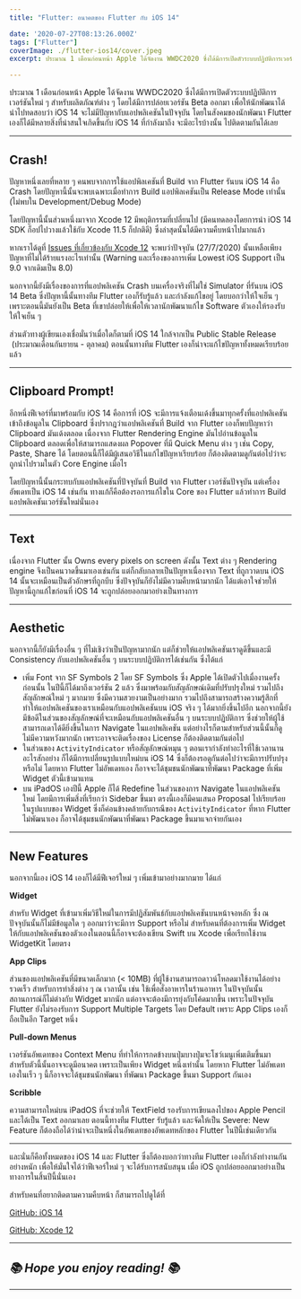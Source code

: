 ```yaml
---
title: "Flutter: อนาคตของ Flutter กับ iOS 14"

date: '2020-07-27T08:13:26.000Z'
tags: ["Flutter"]
coverImage: ./flutter-ios14/cover.jpeg
excerpt: ประมาณ 1 เดือนก่อนหน้า Apple ได้จัดงาน WWDC2020 ซึ่งได้มีการเปิดตัวระบบปฏิบัติการเวอร์ชันใหม่ ๆ สำหรับผลิตภัณฑ์ต่าง ๆ โดยได้มีการปล่อยเวอร์ชัน Beta ออกมา เพื่อให้นักพัฒนาได้นำไปทดสอบว่า iOS 14 จะไม่มีปัญหากับแอปพลิเคชันในปัจจุบัน โดยในสังคมของนักพัฒนา Flutter เองก็ได้มีหลายสิ่งที่น่าสนใจเกิดขึ้นกับ iOS 14 ที่กำลังมาถึง จะมีอะไรบ้างนั้น ไปติดตามกันได้เลย

---
```


ประมาณ 1 เดือนก่อนหน้า Apple ได้จัดงาน WWDC2020 ซึ่งได้มีการเปิดตัวระบบปฏิบัติการเวอร์ชันใหม่ ๆ สำหรับผลิตภัณฑ์ต่าง ๆ โดยได้มีการปล่อยเวอร์ชัน Beta ออกมา เพื่อให้นักพัฒนาได้นำไปทดสอบว่า iOS 14 จะไม่มีปัญหากับแอปพลิเคชันในปัจจุบัน โดยในสังคมของนักพัฒนา Flutter เองก็ได้มีหลายสิ่งที่น่าสนใจเกิดขึ้นกับ iOS 14 ที่กำลังมาถึง จะมีอะไรบ้างนั้น ไปติดตามกันได้เลย

---

## Crash!

ปัญหาหนึ่งเลยที่หลาย ๆ คนพบจากการใช้แอปพิลเคชันที่ Build จาก Flutter รันบน iOS 14 คือ Crash โดยปัญหานี้นั้นจะพบเฉพาะเมื่อทำการ Build แอปพิลเคชันเป็น Release Mode เท่านั้น (ไม่พบใน Development/Debug Mode) 

โดยปัญหานี้นั้นส่วนหนึ่งมาจาก Xcode 12 มีพฤติกรรมที่เปลี่ยนไป (มีคนทดลองโดยการนำ iOS 14 SDK ก็อปไปวางแล้วใช้กับ Xcode 11.5 ก็ปกติดี) ซึ่งล่าสุดนั้นได้มีความคืบหน้าไปมากแล้ว

หากเราได้ดูที่ [Issues ที่เกี่ยวข้องกับ Xcode 12](https://github.com/flutter/flutter/issues/60133) จะพบว่าปัจจุบัน (27/7/2020) นั้นเหลือเพียงปัญหาที่ไม่ได้ร้ายแรงอะไรเท่านั้น (Warning และเรื่องของการเพิ่ม Lowest iOS Support เป็น 9.0 จากเดิมเป็น 8.0)

นอกจากนี้ยังมีเรื่องของการที่แอปพลิเคชัน Crash บนเครื่องจริงที่ไม่ใช่ Simulator ที่รันบน iOS 14 Beta ซึ่งปัญหานี้นั้นทางทีม Flutter เองก็รับรู้แล้ว และกำลังแก้ไขอยู่ โดยบอกว่าให้ใจเย็น ๆ เพราะตอนนี้มันยังเป็น Beta ที่เขาปล่อยให้เพื่อให้เวลานักพัฒนาแก้ไข Software ตัวเองให้รองรับ ให้ใจเย็น ๆ

ส่วนตัวทางผู้เขียนเองเชื่อมั่นว่าเมื่อใดก็ตามที่ iOS 14 ใกล้จากเป็น Public Stable Release  (ประมาณเดือนกันยายน - ตุลาคม) ตอนนั้นทางทีม Flutter เองก็น่าจะแก้ไขปัญหาทั้งหมดเรียบร้อยแล้ว

---

## Clipboard Prompt!

อีกหนึ่งฟีเจอร์ที่มาพร้อมกับ iOS 14 คือการที่ iOS จะมีการแจ้งเตือนเด้งขึ้นมาทุกครั้งที่แอปพลิเคชันเข้าถึงข้อมูลใน Clipboard ซึ่งปรากฎว่าแอปพลิเคชันที่ Build จาก Flutter เองก็พบปัญหาว่า Clipboard มันเด้งตลอด เนื่องจาก Flutter Rendering Engine มันไปอ่านข้อมูลใน Clipboard ตลอดเพื่อให้สามารถแสดงผล Popover ที่มี Quick Menu ต่าง ๆ เช่น Copy, Paste, Share ได้ โดยตอนนี้ก็ได้มีผู้เสนอวิธีในแก้ไขปัญหาเรียบร้อย ก็ต้องติดตามดูกันต่อไปว่าจะถูกนำไปรวมในตัว Core Engine เมื่อไร 

โดยปัญหานี้นั้นกระทบกับแอปพลิเคชันที่ปัจจุบันที่ Build จาก Flutter เวอร์ชันปัจจุบัน แต่เครื่องอัพเดทเป็น iOS 14 เช่นกัน ทางแก้ก็คือต้องรอการแก้ไขใน Core ของ Flutter แล้วทำการ Build แอปพลิเคชันเวอร์ชันใหม่นั่นเอง

---

## Text

เนื่องจาก Flutter นั้น Owns every pixels on screen ดังนั้น Text ต่าง ๆ Rendering engine จึงเป็นคนวาดขึ้นมาเองเช่นกัน แต่ก็กลับกลายเป็นปัญหาเนื่องจาก Text ที่ถูกวาดบน iOS 14 นั้นจะเหมือนเป็นตัวอักษรที่ถูกบีบ ซึ่งปัจจุบันก็ยังไม่มีความคืบหน้ามากนัก ได้แต่เอาใจช่วยให้ปัญหานี้ถูกแก้ไขก่อนที่ iOS 14 จะถูกปล่อยออกมาอย่างเป็นทางการ

---

## Aesthetic

นอกจากนี้ก็ยังมีเรื่องอื่น ๆ ที่ไม่เชิงว่าเป็นปัญหามากนัก แต่ก็ช่วยให้แอปพลิเคชันเราดูดีขึ้นและมี Consistency กับแอปพลิเคชันอื่น ๆ บนระบบปฏิบัติการได้เช่นกัน ซึ่งได้แก่

- เพิ่ม Font จาก SF Symbols 2 โดย SF Symbols ซึ่ง Apple ได้เปิดตัวไปเมื่องานครั้งก่อนนั้น ในปีนี้ก็ได้มาถึงเวอร์ชัน 2 แล้ว ซึ่งมาพร้อมกับสัญลักษณ์เดิมที่ปรับปรุงใหม่ รวมไปถึงสัญลักษณ์ใหม่ ๆ มากมาย ซึ่งมีความสวยงามเป็นอย่างมาก รวมไปถึงสามารถสร้างความรู้สึกที่ทำให้แอปพลิเคชันของเราเหมือนกับแอปพลิเคชันบน iOS จริง ๆ ได้มากยิ่งขึ้นไปอีก นอกจากนี้ยังมีข้อดีในส่วนของสัญลักษณ์ที่จะเหมือนกับแอปพลิเคชันอื่น ๆ บนระบบปฏิบัติการ ซึ่งช่วยให้ผู้ใช้สามารถเดาได้ดียิ่งขึ้นในการ Navigate ในแอปพลิเคชัน แต่อย่างไรก็ตามสำหรับส่วนนี้นั้นก็ดูไม่มีความหวังมากนัก เพราะอาจจะติดเรื่องของ License ก็ต้องติดตามกันต่อไป
- ในส่วนของ `ActivityIndicator` หรือสัญลักษณ์หมุน ๆ ตอนเรากำลังทำอะไรที่ใช้เวลานานอะไรสักอย่าง ก็ได้มีการเปลี่ยนรูปแบบใหม่บน iOS 14 ซึ่งก็ต้องรอดูกันต่อไปว่าจะมีการปรับปรุงหรือไม่ โดยหาก Flutter ไม่อัพเดทเอง ก็อาจจะได้ชุมชนนักพัฒนาที่พัฒนา Package ที่เพิ่ม Widget ตัวนี้เข้ามาแทน
- บน iPadOS เองปีนี้ Apple ก็ได้ Redefine ในส่วนของการ Navigate ในแอปพลิเคชันใหม่ โดยมีการเพิ่มสิ่งที่เรียกว่า Sidebar ขึ้นมา ตรงนี้เองก็มีคนเสนอ Proposal ไปเรียบร้อยในรูปแบบของ Widget ซึ่งก็ค่อนข้างคล้ายกับกรณีของ `ActivityIndicator` ที่หาก Flutter ไม่พัฒนาเอง ก็อาจได้ชุมชนนักพัฒนาที่พัฒนา Package ขึ้นมาแจกจ่ายกันเอง

---

## New Features

นอกจากนี้เอง iOS 14 เองก็ได้มีฟีเจอร์ใหม่ ๆ เพิ่มเข้ามาอย่างมากมาย ได้แก่

**Widget**

สำหรับ Widget ที่เข้ามาเพิ่มวิธีใหม่ในการมีปฏิสัมพันธ์กับแอปพลิเคชันบนหน้าจอหลัก ซึ่ง ณ ปัจจุบันนั้นก็ไม่มีข้อมูลใด ๆ ออกมาว่าจะมีการ Support หรือไม่ สำหรับคนที่ต้องการเพิ่ม Widget ให้กับแอปพลิเคชันของตัวเองในตอนนี้ก็อาจจะต้องเขียน Swift บน Xcode เพื่อเรียกใช้งาน WidgetKit โดยตรง

**App Clips**

ส่วนของแอปพลิเคชันที่มีขนาดเล็กมาก (< 10MB) ที่ผู้ใช้งานสามารถดาวน์โหลดมาใช้งานได้อย่างรวดเร็ว สำหรับการทำสิ่งต่าง ๆ ณ​ เวลานั้น เช่น ใช้เพื่อสั่งอาหารในร้านอาหาร ในปัจจุบันนั้น สถานการณ์ก็ไม่ต่างกับ Widget มากนัก แต่อาจจะต้องมีการยุ่งกับโค้ดมากขึ้น เพราะในปัจจุบัน Flutter ยังไม่รองรับการ Support Multiple Targets โดย Default เพราะ App Clips เองก็ถือเป็นอีก Target หนึ่ง

**Pull-down Menus**

เวอร์ชันอัพเดทของ Context Menu ที่ทำให้การกดข้างบนปุ่มบางปุ่มจะโชว์เมนูเพิ่มเติมขึ้นมา สำหรับตัวนี้นั้นอาจจะดูมีอนาคต เพราะเป็นเพียง Widget หนึ่งเท่านั้น โดยหาก Flutter ไม่อัพเดทเองในเร็ว ๆ นี้ก็อาจจะได้ชุมชนนักพัฒนา ที่พัฒนา Package ขึ้นมา Support กันเอง

**Scribble**

ความสามารถใหม่บน iPadOS ที่จะช่วยให้ TextField รองรับการเขียนลงไปของ Apple Pencil และได้เป็น Text ออกมาเลย ตอนนี้ทางทีม Flutter รับรู้แล้ว และจัดให้เป็น Severe: New Feature ก็ต้องถือได้ว่าน่าจะเป็นหนึ่งในอัพเดทของอัพเดทหลักของ Flutter ในปีนี้เช่นเดียวกัน

---

และนั่นก็คือทั้งหมดของ iOS 14 และ Flutter ซึ่งก็ต้องบอกว่าทางทีม Flutter เองก็กำลังทำงานกันอย่างหนัก เพื่อให้มั่นใจได้ว่าฟีเจอร์ใหม่ ๆ จะได้รับการสนับสนุน เมื่อ iOS ถูกปล่อยออกมาอย่างเป็นทางการในสิ้นปีนี้นั่นเอง

สำหรับคนที่อยากติดตามความคืบหน้า ก็สามารถไปดูได้ที่

[GitHub: iOS 14](https://github.com/flutter/flutter/issues/61047)

[GitHub: Xcode 12](https://github.com/flutter/flutter/issues/60133)

---

## *📚 Hope you enjoy reading! 📚*

---
